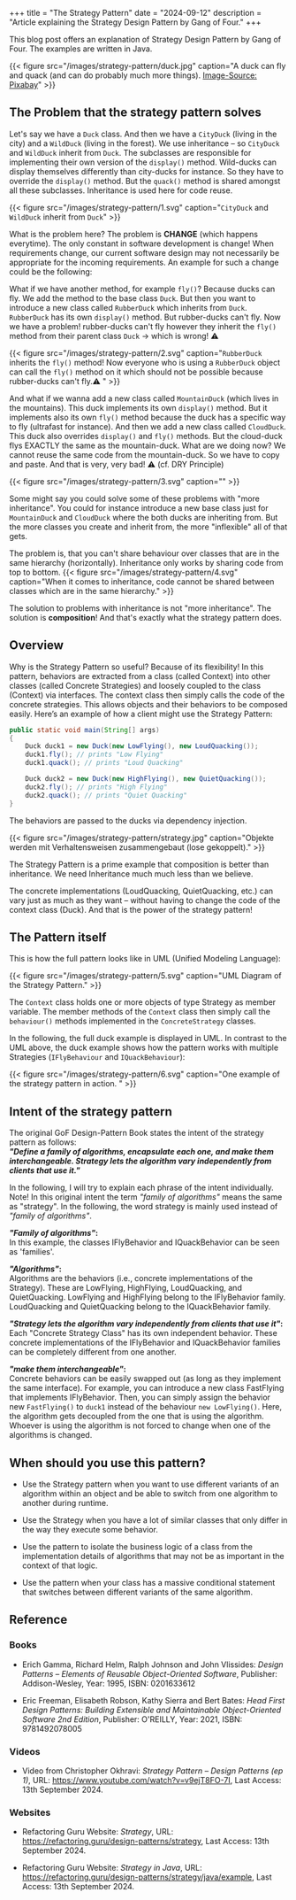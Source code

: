 +++
title = "The Strategy Pattern"
date = "2024-09-12"
description = "Article explaining the Strategy Design Pattern by Gang of Four."
+++

This blog post offers an explanation of Strategy Design Pattern by Gang of Four. The examples are written in Java.

{{< figure src="/images/strategy-pattern/duck.jpg" caption="A duck can fly and quack (and can do probably much more things). [Image-Source: Pixabay](https://pixabay.com/photos/duck-mallard-bird-pond-plumage-8510483/)" >}}


## The Problem that the strategy pattern solves

Let's say we have a `Duck` class. And then we have a `CityDuck` (living in the city) and a `WildDuck` (living in the forest). We use inheritance – so `CityDuck` and `WildDuck` inherit from `Duck`. The subclasses are responsible for implementing their own version of the `display()` method. Wild-ducks can display themselves differently than city-ducks for instance. So they have to override the `display()` method. But the `quack()` method is shared amongst all these subclasses. Inheritance is used here for code reuse.

{{< figure src="/images/strategy-pattern/1.svg" caption="`CityDuck` and `WildDuck` inherit from `Duck`" >}}

What is the problem here? The problem is **CHANGE** (which happens everytime). The only constant in software development is change! When requirements change, our current software design may not necessarily be appropriate for the incoming requirements. An example for such a change could be the following:

What if we have another method, for example `fly()`? Because ducks can fly. We add the method to the base class `Duck`. But then you want to introduce a new class called `RubberDuck` which inherits from `Duck`. `RubberDuck` has its own `display()` method. But rubber-ducks can't fly. Now we have a problem! rubber-ducks can't fly however they inherit the `fly()` method from their parent class `Duck` -> which is wrong! ⚠️


{{< figure src="/images/strategy-pattern/2.svg" caption="`RubberDuck` inherits the `fly()` method! Now everyone who is using a `RubberDuck` object can call the `fly()` method on it which should not be possible because rubber-ducks can't fly.⚠️ " >}}

And what if we wanna add a new class called `MountainDuck` (which lives in the mountains). This duck implements its own `display()` method. But it implements also its own `fly()` method because the duck has a specific way to fly (ultrafast for instance).
And then we add a new class called `CloudDuck`. This duck also overrides `display()` and `fly()` methods. But the cloud-duck flys EXACTLY the same as the mountain-duck. What are we doing now? We cannot reuse the same code from the mountain-duck. So we have to copy and paste. And that is very, very bad! ⚠️ (cf. DRY Principle)

{{< figure src="/images/strategy-pattern/3.svg" caption="" >}}

Some might say you could solve some of these problems with "more inheritance". You could for instance introduce a new base class just for `MountainDuck` and `CloudDuck` where the both ducks are inheriting from. But the more classes you create and inherit from, the more "inflexible" all of that gets. 

The problem is, that you can't share behaviour over classes that are in the same hierarchy (horizontally). Inheritance only works by sharing code from top to bottom.
{{< figure src="/images/strategy-pattern/4.svg" caption="When it comes to inheritance, code cannot be shared between classes which are in the same hierarchy." >}}

The solution to problems with inheritance is not "more inheritance". The solution is **composition**! And that's exactly what the strategy pattern does.

## Overview
Why is the Strategy Pattern so useful? Because of its flexibility! In this pattern, behaviors are extracted from a class (called Context) into other classes (called Concrete Strategies) and loosely coupled to the class (Context) via interfaces. The context class then simply calls the code of the concrete strategies. This allows objects and their behaviors to be composed easily. Here’s an example of how a client might use the Strategy Pattern:

```java
public static void main(String[] args) 
{
	Duck duck1 = new Duck(new LowFlying(), new LoudQuacking());
	duck1.fly(); // prints "Low Flying"
	duck1.quack(); // prints "Loud Quacking"

	Duck duck2 = new Duck(new HighFlying(), new QuietQuacking());
	duck2.fly(); // prints "High Flying"
	duck2.quack(); // prints "Quiet Quacking"
}
```

The behaviors are passed to the ducks via dependency injection.

{{< figure src="/images/strategy-pattern/strategy.jpg" caption="Objekte werden mit Verhaltensweisen zusammengebaut (lose gekoppelt)." >}}

The Strategy Pattern is a prime example that composition is better than inheritance. We need Inheritance much much less than we believe.

The concrete implementations (LoudQuacking, QuietQuacking, etc.) can vary just as much as they want – without having to change the code of the context class (Duck). And that is the power of the strategy pattern!

## The Pattern itself
This is how the full pattern looks like in UML (Unified Modeling Language):

{{< figure src="/images/strategy-pattern/5.svg" caption="UML Diagram of the Strategy Pattern." >}}

The `Context` class holds one or more objects of type Strategy as member variable. The member methods of the `Context` class then simply call the `behaviour()` methods implemented in the `ConcreteStrategy` classes.

In the following, the full duck example is displayed in UML. In contrast to the UML above, the duck example shows how the pattern works with multiple Strategies (`IFlyBehaviour` and `IQuackBehaviour`):

{{< figure src="/images/strategy-pattern/6.svg" caption="One example of the strategy pattern in action. " >}}

## Intent of the strategy pattern

The original GoF Design-Pattern Book states the intent of the strategy pattern as follows:  
**_"Define a family of algorithms, encapsulate each one, and make them interchangeable. Strategy lets the algorithm vary independently from clients that use it."_**

In the following, I will try to explain each phrase of the intent individually. Note! In this original intent the term  _"family of algorithms"_ means the same as "strategy". In the following, the word strategy is mainly used instead of _"family of algorithms"_.

**_"Family of algorithms"_:**  
In this example, the classes IFlyBehavior and IQuackBehavior can be seen as 'families'.

**_"Algorithms"_:**  
Algorithms are the behaviors (i.e., concrete implementations of the Strategy). These are LowFlying, HighFlying, LoudQuacking, and QuietQuacking. LowFlying and HighFlying belong to the IFlyBehavior family. LoudQuacking and QuietQuacking belong to the IQuackBehavior family.

**_"Strategy lets the algorithm vary independently from clients that use it"_:**    
Each "Concrete Strategy Class" has its own independent behavior. These concrete implementations of the IFlyBehavior and IQuackBehavior families can be completely different from one another.

**_"make them interchangeable"_:**  
Concrete behaviors can be easily swapped out (as long as they implement the same interface). For example, you can introduce a new class FastFlying that implements IFlyBehavior. Then, you can simply assign the behavior new `FastFlying()` to `duck1` instead of the behaviour `new LowFlying()`. Here, the algorithm gets decoupled from the one that is using the algorithm. Whoever is using the algorithm is not forced to change when one of the algorithms is changed.

## When should you use this pattern?

- Use the Strategy pattern when you want to use different variants of an algorithm within an object and be able to switch from one algorithm to another during runtime.

- Use the Strategy when you have a lot of similar classes that only differ in the way they execute some behavior.

- Use the pattern to isolate the business logic of a class from the implementation details of algorithms that may not be as important in the context of that logic.

- Use the pattern when your class has a massive conditional statement that switches between different variants of the same algorithm.

## Reference

### Books
- Erich Gamma, Richard Helm, Ralph Johnson and John Vlissides: _Design Patterns – Elements of Reusable Object-Oriented Software_, Publisher: Addison-Wesley, Year: 1995, ISBN: 0201633612

- Eric Freeman, Elisabeth Robson, Kathy Sierra and Bert Bates: _Head First Design Patterns: Building Extensible and Maintainable Object-Oriented Software 2nd Edition_, Publisher: O'REILLY, Year: 2021, ISBN: 9781492078005

### Videos
- Video from Christopher Okhravi: _Strategy Pattern – Design Patterns (ep 1)_, URL: https://www.youtube.com/watch?v=v9ejT8FO-7I, Last Access: 13th September 2024.

### Websites
- Refactoring Guru Website: _Strategy_, URL: https://refactoring.guru/design-patterns/strategy, Last Access: 13th September 2024.

- Refactoring Guru Website: _Strategy in Java_, URL: https://refactoring.guru/design-patterns/strategy/java/example, Last Access: 13th September 2024.

